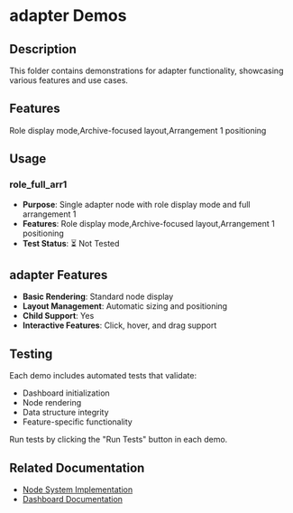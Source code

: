 # adapter Demos

## Description

This folder contains demonstrations for adapter functionality, showcasing various features and use cases.

## Features

Role display mode,Archive-focused layout,Arrangement 1 positioning

## Usage

### role_full_arr1
- **Purpose**: Single adapter node with role display mode and full arrangement 1
- **Features**: Role display mode,Archive-focused layout,Arrangement 1 positioning
- **Test Status**: ⏳ Not Tested

## adapter Features

- **Basic Rendering**: Standard node display
- **Layout Management**: Automatic sizing and positioning
- **Child Support**: Yes
- **Interactive Features**: Click, hover, and drag support

## Testing

Each demo includes automated tests that validate:
- Dashboard initialization
- Node rendering
- Data structure integrity
- Feature-specific functionality

Run tests by clicking the "Run Tests" button in each demo.

## Related Documentation

- [Node System Implementation](../dashboard/implementation-nodes.md)
- [Dashboard Documentation](../dashboard/readme.md)